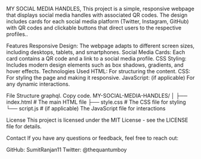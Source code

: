 MY SOCIAL MEDIA HANDLES,
This project is a simple, responsive webpage that displays social media handles with associated QR codes. The design includes cards for each social media platform (Twitter, Instagram, GitHub) with QR codes and clickable buttons that direct users to the respective profiles..

Features
Responsive Design: The webpage adapts to different screen sizes, including desktops, tablets, and smartphones.
Social Media Cards: Each card contains a QR code and a link to a social media profile.
CSS Styling: Includes modern design elements such as box shadows, gradients, and hover effects.
Technologies Used
HTML: For structuring the content.
CSS: For styling the page and making it responsive.
JavaScript: (if applicable) For any dynamic interactions.

File Structure
graphql.
Copy code.
MY-SOCIAL-MEDIA-HANDLES/
│
├── index.html      # The main HTML file
├── style.css       # The CSS file for styling
└── script.js       # (if applicable) The JavaScript file for interactions


License
This project is licensed under the MIT License - see the LICENSE file for details.

Contact
If you have any questions or feedback, feel free to reach out:

GitHub: SumitRanjan11
Twitter: @thequantumboy
